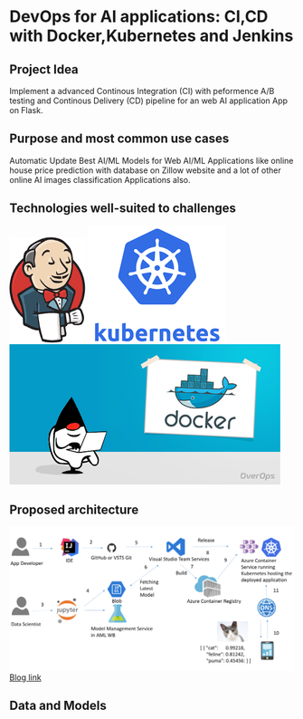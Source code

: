 # DevOps for AI applications: CI,CD with Docker,Kubernetes and Jenkins

## Project Idea 
Implement a advanced Continous Integration (CI) with peformence A/B testing and Continous Delivery (CD) pipeline for an web AI application App on Flask.
## Purpose and most common use cases

Automatic Update Best AI/ML Models for Web AI/ML Applications like online house price prediction with database on Zillow website and a lot of other online AI images classification Applications also. 

## Technologies well-suited to challenges
![GitHub Logo](/jenkins.png)
![GitHub Logo](/kubernetes.png)
![GitHub Logo](/docker.png)

## Proposed architecture
![GitHub Logo](/Architecture.png)
[Blog link](https://docs.microsoft.com/en-us/azure/machine-learning/team-data-science-process/ci-cd-flask)
## Data and Models
